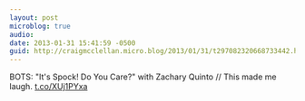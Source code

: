 ```yaml
---
layout: post
microblog: true
audio: 
date: 2013-01-31 15:41:59 -0500
guid: http://craigmcclellan.micro.blog/2013/01/31/t297082320668733442.html
---
```

BOTS: "It's Spock! Do You Care?" with Zachary Quinto // This made me laugh.  [t.co/XUj1PYxa](http://t.co/XUj1PYxa)
